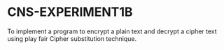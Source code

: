 # CNS-EXPERIMENT1B
To implement a program to encrypt a plain text and decrypt a cipher text using play fair
Cipher substitution technique. 
